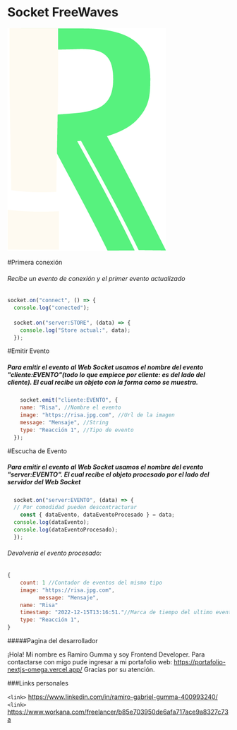 # Socket FreeWaves

![](./src/public/logo.png)


#Primera conexión 
###### Recibe  un evento de conexión y el primer evento actualizado
```javascript
socket.on("connect", () => {
  console.log("conected");

  socket.on("server:STORE", (data) => {
    console.log("Store actual:", data); 
  });
```

#Emitir Evento
##### Para emitir el evento al Web Socket usamos el nombre del evento "cliente:EVENTO"(todo lo que empiece por cliente: es del lado del cliente). El cual recibe un objeto con la forma como se muestra.
```javascript
	socket.emit("cliente:EVENTO", {
    name: "Risa", //Nombre el evento
    image: "https://risa.jpg.com", //Url de la imagen
    message: "Mensaje", //String
    type: "Reacción 1", //Tipo de evento
  });
```

#Escucha de Evento
##### Para emitir el evento al Web Socket usamos el nombre del evento "server:EVENTO".  El cual recibe el objeto procesado por el lado del servidor del Web Socket 
```javascript
  socket.on("server:EVENTO", (data) => {
  // Por comodidad pueden descontracturar 
    const { dataEvento, dataEventoProcesado } = data;
  console.log(dataEvento);
  console.log(dataEventoProcesado);
  });
```
###### Devolvería el evento procesado: 
```javascript
{  
	count: 1 //Contador de eventos del mismo tipo
	image: "https://risa.jpg.com", 
          message: "Mensaje", 
	name: "Risa"
	timestamp: "2022-12-15T13:16:51."//Marca de tiempo del ultimo evento del mismo tipo
    type: "Reacción 1", 
}
```
#####Pagina del desarrollador

¡Hola! Mi nombre es Ramiro Gumma y soy Frontend Developer. Para contactarse con migo pude ingresar a mi portafolio web:
https://portafolio-nextjs-omega.vercel.app/
Gracias por su atención.

###Links personales

`<link>` <https://www.linkedin.com/in/ramiro-gabriel-gumma-400993240/>
`<link>` <https://www.workana.com/freelancer/b85e703950de6afa717ace9a8327c73a>